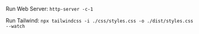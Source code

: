 Run Web Server:
`http-server -c-1`

Run Tailwind:
`npx tailwindcss -i ./css/styles.css -o ./dist/styles.css --watch`
